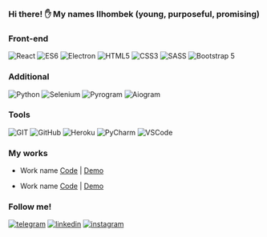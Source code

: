 ### Hi there! ✋ My names Ilhombek (young, purposeful, promising)

### Front-end
![React](https://img.shields.io/badge/REACT-000?style=for-the-badge&logo=REACT)
![ES6](https://img.shields.io/badge/JavaScript-000?style=for-the-badge&logo=JavaScript&logoColor=yellow)
![Electron](https://img.shields.io/badge/Electron-000?style=for-the-badge&logo=&logoColor=1)
![HTML5](https://img.shields.io/badge/HTML-000?style=for-the-badge&logo=html&logoColor=red)
![CSS3](https://img.shields.io/badge/CSS-000?style=for-the-badge&logo=css&logoColor=fff)
![SASS](https://img.shields.io/badge/SASS-000?style=for-the-badge&logo=SASS&logoColor=)
![Bootstrap 5](https://img.shields.io/badge/Bootstrap-000?style=for-the-badge&logo=Bootstrap)

### Additional
![Python](https://img.shields.io/badge/Python-000?style=for-the-badge&logo=Python)
![Selenium](https://img.shields.io/badge/Selenium-000?style=for-the-badge&logo=Selenium)
![Pyrogram](https://img.shields.io/badge/Pyrogram-000?style=for-the-badge&logo=Pyrogram)
![Aiogram](https://img.shields.io/badge/Aiogram-000?style=for-the-badge&logo=Aiogram)


### Tools
![GIT](https://img.shields.io/badge/GIT-000?style=for-the-badge&logo=GIT)
![GitHub](https://img.shields.io/badge/ESLint-000?style=for-the-badge&logo=GitHub&logoColor=fff)
![Heroku](https://img.shields.io/badge/Heroku-000?style=for-the-badge&logo=Heroku&logoColor=violet)
![PyCharm](https://img.shields.io/badge/PyCharm-000?style=for-the-badge&logo=PyCharm&logoColor=)
![VSCode](https://img.shields.io/badge/vscode-000?style=for-the-badge&logo=visual-studio-code&logoColor=)




### My works

-  Work name
[Code](https://github.com/dev_ismoilov) | [Demo](https://github.com/dev_ismoilov)
  
-  Work name
[Code](https://github.com/dev_ismoilov) | [Demo](https://github.com/dev_ismoilov)

### Follow me!
[![telegram](https://img.shields.io/badge/telegram-000?style=for-the-badge&logo=telegram)](https://t.me/dev_ismoilov)
[![linkedin](https://img.shields.io/badge/linkedin-000?style=for-the-badge&logo=linkedin)](https://www.linkedin.com/in/ilhombek-ismoilov-b19191202/)
[![instagram](https://img.shields.io/badge/instagram-000?style=for-the-badge&logo=instagram)](https://www.instagram.com/dev_ismoilov/)
